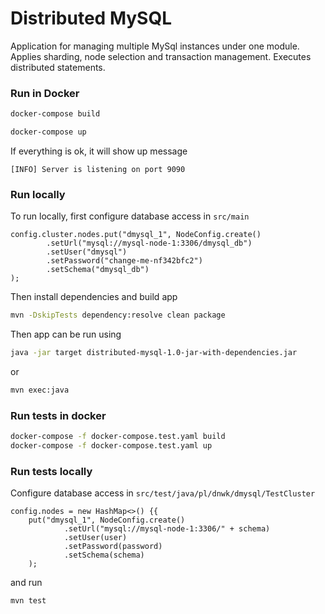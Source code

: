# Distributed MySQL

Application for managing multiple MySql instances under one module. 
Applies sharding, node selection and transaction management.
Executes distributed statements.

### Run in Docker

```bash
docker-compose build
```

```bash
docker-compose up
```

If everything is ok, it will show up message

```
[INFO] Server is listening on port 9090
```


### Run locally
To run locally, first configure database access in `src/main`
```
config.cluster.nodes.put("dmysql_1", NodeConfig.create()
        .setUrl("mysql://mysql-node-1:3306/dmysql_db")
        .setUser("dmysql")
        .setPassword("change-me-nf342bfc2")
        .setSchema("dmysql_db")
);
```

Then install dependencies and build app

```bash
mvn -DskipTests dependency:resolve clean package
```

Then app can be run using

```bash
java -jar target distributed-mysql-1.0-jar-with-dependencies.jar
```
or
```bash
mvn exec:java
```

### Run tests in docker
```bash
docker-compose -f docker-compose.test.yaml build
docker-compose -f docker-compose.test.yaml up
```

### Run tests locally
Configure database access in `src/test/java/pl/dnwk/dmysql/TestCluster`
```
config.nodes = new HashMap<>() {{
    put("dmysql_1", NodeConfig.create()
            .setUrl("mysql://mysql-node-1:3306/" + schema)
            .setUser(user)
            .setPassword(password)
            .setSchema(schema)
    );
```

and run

```bash
mvn test
```